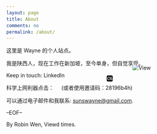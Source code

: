 ```yaml
---
layout: page
title: About
comments: no
permalink: /about/
---
```


这里是 Wayne 的个人站点。


我是陕西人，现在工作在新加坡，至今单身，但自觉享受。

Keep in touch: LinkedIn <a href="http://www.linkedin.com/in/dbarobin" target="_blank"><img src="https://dbarobin.com/images/linkedin_btn_profile_greytxt_80x15.gif" alt="View Robin Wen's profile on LinkedIn" style="border: 0px;height: 15px;width: 80px;position: absolute;margin-left: 180px;margin-top: -20px;vertical-align: baseline;"/></a>

科学上网利器点击：<a href="http://itxs.co/s/28196b4h" target="_blank"><img src="/images/itxs_16x16.png" alt="科学上网必备利器，土行孙，值得拥有" style="border: 0px;height: 16px;width: 16px;position: absolute;margin-left: 140px;margin-top: -22px;vertical-align: baseline;"/></a> &nbsp;&nbsp;&nbsp;&nbsp;(或者使用邀请码：28196b4h)

可以通过电子邮件和我联系: sunswayne@gmail.com.

–EOF–

<p class="post-meta">
   <span id="busuanzi_container_page_pv">
      By Robin Wen, Viewd <span id="busuanzi_value_page_pv"></span> times.
   </span>
</p>
